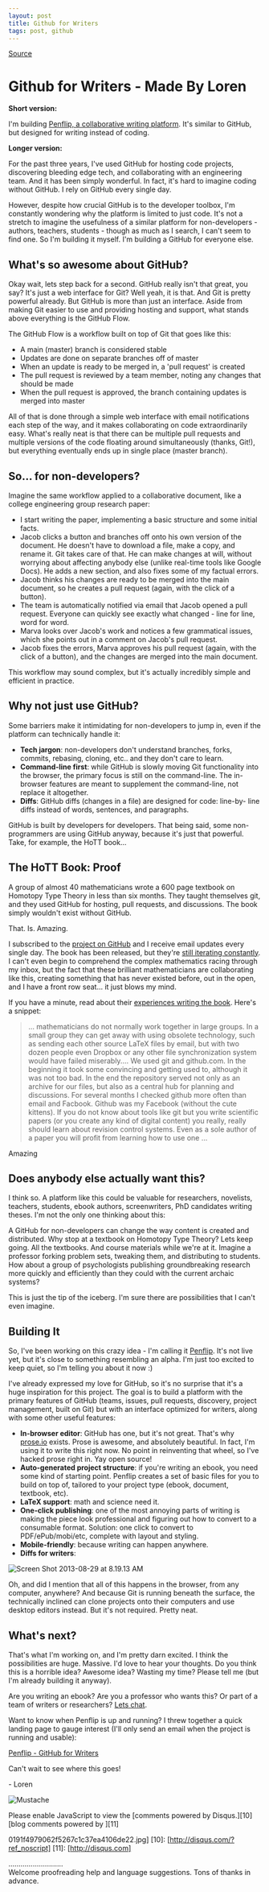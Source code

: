 ```yaml
---
layout: post
title: Github for Writers 
tags: post, github
---
```

[Source]([http://www.madebyloren.com/github-for-writers] "Permalink to Github
for Writers - Made By Loren")

# Github for Writers - Made By Loren

**Short version:**

I'm building [Penflip, a collaborative writing platform][1]. It's similar to
GitHub, but designed for writing instead of coding.

**Longer version:**

For the past three years, I've used GitHub for hosting code projects,
discovering bleeding edge tech, and collaborating with an engineering team. And
it has been simply wonderful. In fact, it's hard to imagine coding without
GitHub. I rely on GitHub every single day.

However, despite how crucial GitHub is to the developer toolbox, I'm constantly
wondering why the platform is limited to just code. It's not a stretch to
imagine the usefulness of a similar platform for non-developers - authors,
teachers, students - though as much as I search, I can't seem to find one. So
I'm building it myself. I'm building a GitHub for everyone else.

## What's so awesome about GitHub?

Okay wait, lets step back for a second. GitHub really isn't that great, you say?
It's just a web interface for Git? Well yeah, it is that. And Git is pretty
powerful already. But GitHub is more than just an interface. Aside from making
Git easier to use and providing hosting and support, what stands above
everything is the GitHub Flow.

The GitHub Flow is a workflow built on top of Git that goes like this:

* A main (master) branch is considered stable
* Updates are done on separate branches off of master
* When an update is ready to be merged in, a 'pull request' is created
* The pull request is reviewed by a team member, noting any changes that should
be made
* When the pull request is approved, the branch containing updates is merged
into master

All of that is done through a simple web interface with email notifications each
step of the way, and it makes collaborating on code extraordinarily easy. What's
really neat is that there can be multiple pull requests and multiple versions of
the code floating around simultaneously (thanks, Git!), but everything
eventually ends up in single place (master branch).

## So... for non-developers?

Imagine the same workflow applied to a collaborative document, like a college
engineering group research paper:

* I start writing the paper, implementing a basic structure and some initial
facts.
* Jacob clicks a button and branches off onto his own version of the document.
He doesn't have to download a file, make a copy, and rename it. Git takes care
of that. He can make changes at will, without worrying about affecting anybody
else (unlike real-time tools like Google Docs). He adds a new section, and also
fixes some of my factual errors.
* Jacob thinks his changes are ready to be merged into the main document, so he
creates a pull request (again, with the click of a button).
* The team is automatically notified via email that Jacob opened a pull request.
Everyone can quickly see exactly what changed - line for line, word for word.
* Marva looks over Jacob's work and notices a few grammatical issues, which she
points out in a comment on Jacob's pull request.
* Jacob fixes the errors, Marva approves his pull request (again, with the click
of a button), and the changes are merged into the main document.

This workflow may sound complex, but it's actually incredibly simple and
efficient in practice.

## Why not just use GitHub?

Some barriers make it intimidating for non-developers to jump in, even if the
platform can technically handle it:

* **Tech jargon**: non-developers don't understand branches, forks, commits,
rebasing, cloning, etc.. and they don't care to learn.
* **Command-line first**: while GitHub is slowly moving Git functionality into
the browser, the primary focus is still on the command-line. The in-browser
features are meant to supplement the command-line, not replace it altogether.
* **Diffs**: GitHub diffs (changes in a file) are designed for code: line-by-
line diffs instead of words, sentences, and paragraphs.

GitHub is built by developers for developers. That being said, some non-
programmers are using GitHub anyway, because it's just that powerful. Take, for
example, the HoTT book...

## The HoTT Book: Proof

A group of almost 40 mathematicians wrote a 600 page textbook on Homotopy Type
Theory in less than six months. They taught themselves git, and they used GitHub
for hosting, pull requests, and discussions. The book simply wouldn't exist
without GitHub.

That. Is. Amazing.

I subscribed to the [project on GitHub][2] and I receive email updates every
single day. The book has been released, but they're [still iterating
constantly][3]. I can't even begin to comprehend the complex mathematics racing
through my inbox, but the fact that these brilliant mathematicians are
collaborating like this, creating something that has never existed before, out
in the open, and I have a front row seat... it just blows my mind.

If you have a minute, read about their [experiences writing the book][4]. Here's
a snippet:

> ... mathematicians do not normally work together in large groups. In a small
group they can get away with using obsolete technology, such as sending each
other source LaTeX files by email, but with two dozen people even Dropbox or any
other file synchronization system would have failed miserably.... We used git
and github.com. In the beginning it took some convincing and getting used to,
although it was not too bad. In the end the repository served not only as an
archive for our files, but also as a central hub for planning and discussions.
For several months I checked github more often than email and Facbook. Github
was my Facebook (without the cute kittens). If you do not know about tools like
git but you write scientific papers (or you create any kind of digital content)
you really, really should learn about revision control systems. Even as a sole
author of a paper you will profit from learning how to use one ...

Amazing

## Does anybody else actually want this?

I think so. A platform like this could be valuable for researchers, novelists,
teachers, students, ebook authors, screenwriters, PhD candidates writing theses.
I'm not the only one thinking about this:

A GitHub for non-developers can change the way content is created and
distributed. Why stop at a textbook on Homotopy Type Theory? Lets keep going.
All the textbooks. And course materials while we're at it. Imagine a professor
forking problem sets, tweaking them, and distributing to students. How about a
group of psychologists publishing groundbreaking research more quickly and
efficiently than they could with the current archaic systems?

This is just the tip of the iceberg. I'm sure there are possibilities that I
can't even imagine.

## Building It

So, I've been working on this crazy idea - I'm calling it [Penflip][5]. It's not
live yet, but it's close to something resembling an alpha. I'm just too excited
to keep quiet, so I'm telling you about it now :)

I've already expressed my love for GitHub, so it's no surprise that it's a huge
inspiration for this project. The goal is to build a platform with the primary
features of GitHub (teams, issues, pull requests, discovery, project management,
built on Git) but with an interface optimized for writers, along with some other
useful features:

* **In-browser editor**: GitHub has one, but it's not great. That's why
[prose.io][6] exists. Prose is awesome, and absolutely beautiful. In fact, I'm
using it to write this right now. No point in reinventing that wheel, so I've
hacked prose right in. Yay open source!
* **Auto-generated project structure**: if you're writing an ebook, you need
some kind of starting point. Penflip creates a set of basic files for you to
build on top of, tailored to your project type (ebook, document, textbook, etc).
* **LaTeX support**: math and science need it.
* **One-click publishing**: one of the most annoying parts of writing is making
the piece look professional and figuring out how to convert to a consumable
format. Solution: one click to convert to PDF/ePub/mobi/etc, complete with
layout and styling.
* **Mobile-friendly**: because writing can happen anywhere.
* **Diffs for writers**:

![Screen Shot 2013-08-29 at 8.19.13 AM][7]

Oh, and did I mention that all of this happens in the browser, from any
computer, anywhere? And because Git is running beneath the surface, the
technically inclined can clone projects onto their computers and use desktop
editors instead. But it's not required. Pretty neat.

## What's next?

That's what I'm working on, and I'm pretty darn excited. I think the
possibilities are huge. Massive. I'd love to hear your thoughts. Do you think
this is a horrible idea? Awesome idea? Wasting my time? Please tell me (but I'm
already building it anyway).

Are you writing an ebook? Are you a professor who wants this? Or part of a team
of writers or researchers? [Lets chat][8].

Want to know when Penflip is up and running? I threw together a quick landing
page to gauge interest (I'll only send an email when the project is running and
usable):

[Penflip - GitHub for Writers][5]

Can't wait to see where this goes!

\- Loren

![Mustache][9]

Please enable JavaScript to view the [comments powered by Disqus.][10] [blog
comments powered by ][11]

[1]: [http://www.penflip.com]
[2]: [https://github.com/HoTT/book]
[3]: [https://github.com/HoTT/book/issues?page=1&state=open]
[4]: [http://math.andrej.com/2013/06/20/the-hott-book/]
[5]: [http://www.penflip.com/]
[6]: [http://prose.io/]
[7]: [http://farm3.staticflickr.com/2866/9620674181_37f6490031_z.jpg]
[8]: mailto:lorendburton@gmail.com
[9]: [http://www.madebyloren.com/assets/mustache-
0191f4979062f5267c1c37ea4106de22.jpg]
[10]: [http://disqus.com/?ref_noscript]
[11]: [http://disqus.com]



...........................     
Welcome proofreading help and language suggestions. Tons of thanks in advance.


